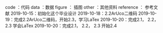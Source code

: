 code ：代码
data ：数据
figure ： 插图
other ：其他资料
reference ： 参考文献
2019-10-15：初始化这个毕业设计
2019-10-18：2.2ArUco二维码
2019-10-19：完成2.2ArUco二维码，开始2.3，学习LaTex
2019-10-20：完成2.1， 2.2， 2.3 学会LaTex
2019-10-20：完成2.1， 2.2， 2.3 开始2.4
